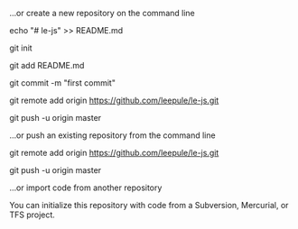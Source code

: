 …or create a new repository on the command line

echo "# le-js" >> README.md

git init

git add README.md

git commit -m "first commit"

git remote add origin https://github.com/leepule/le-js.git

git push -u origin master

…or push an existing repository from the command line

git remote add origin https://github.com/leepule/le-js.git

git push -u origin master

…or import code from another repository

You can initialize this repository with code from a Subversion, Mercurial, or TFS project.

